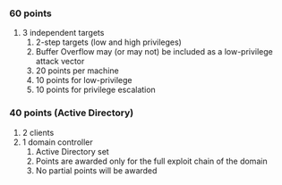﻿
### **60 points**
1. 3 independent targets
	1. 2-step targets (low and high privileges)
	2. Buffer Overflow may (or may not) be included as a low-privilege attack vector
	3. 20 points per machine
	4. 10 points for low-privilege
	5. 10 points for privilege escalation
	
### **40 points (Active Directory)**
1. 2 clients
2. 1 domain controller
	1. Active Directory set
	2. Points are awarded only for the full exploit chain of the domain
	3. No partial points will be awarded
